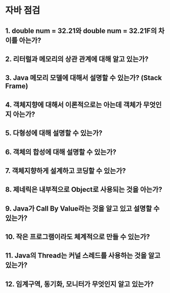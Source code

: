 # 자바 점검

1\. double num = 32.21와 double num = 32.21F의 차이를 아는가?
---

2\. 리터럴과 메모리의 상관 관계에 대해 알고 있는가?
---

3\. Java 메모리 모델에 대해서 설명할 수 있는가? (Stack Frame)
---

4\. 객체지향에 대해서 이론적으로는 아는데 객체가 무엇인지 아는가?
---

5\. 다형성에 대해 설명할 수 있는가?
---

6\. 객체의 합성에 대해 설명할 수 있는가?
---

7\. 객체지향하게 설계하고 코딩할 수 있는가?
---

8\. 제네릭은 내부적으로 Object로 사용되는 것을 아는가?
---

9\. Java가 Call By Value라는 것을 알고 있고 설명할 수 있는가?
---

10\. 작은 프로그램이라도 체계적으로 만들 수 있는가?
---

11\. Java의 Thread는 커널 스레드를 사용하는 것을 알고 있는가?
---

12\. 임계구역, 동기화, 모니터가 무엇인지 알고 있는가?
---
